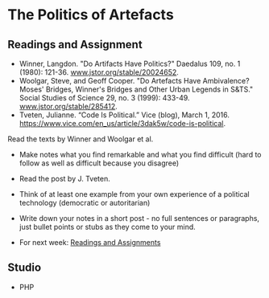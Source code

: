 # The Politics of Artefacts
## Readings and Assignment
- Winner, Langdon. "Do Artifacts Have Politics?" Daedalus 109, no. 1 (1980): 121-36. www.jstor.org/stable/20024652.  
- Woolgar, Steve, and Geoff Cooper. "Do Artefacts Have Ambivalence? Moses' Bridges, Winner's Bridges and Other Urban Legends in S&TS." Social Studies of Science 29, no. 3 (1999): 433-49. www.jstor.org/stable/285412.
- Tveten, Julianne. “Code Is Political.” Vice (blog), March 1, 2016. https://www.vice.com/en_us/article/3dak5w/code-is-political.

Read the texts by Winner and Woolgar et al.
- Make notes what you find remarkable and what you find difficult (hard to follow as well as difficult because you disagree)
- Read the post by J. Tveten.
- Think of at least one example from your own experience of a political technology (democratic or autoritarian)
- Write down your notes in a short post - no full sentences or paragraphs, just bullet points or stubs as they come to your mind.

- For next week: [Readings and Assignments](https://github.com/jbenno/nyuad_politics_of_code/wiki/03/#readings-and-assignments)

## Studio
- PHP